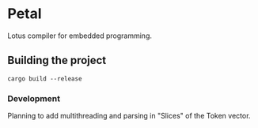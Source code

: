# Petal

Lotus compiler for embedded programming.

## Building the project

```
cargo build --release
```

### Development

Planning to add multithreading and parsing in "Slices" of the Token vector.
